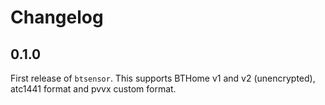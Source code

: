 # Changelog

## 0.1.0

First release of `btsensor`. This supports BTHome v1 and v2 (unencrypted), atc1441 format and pvvx
custom format.
